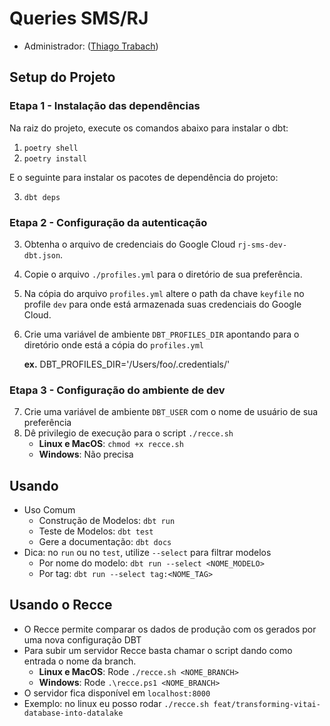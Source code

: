 # Queries SMS/RJ
- Administrador: ([Thiago Trabach](https://github.com/ThiagoTrabach))

## Setup do Projeto
### Etapa 1 - Instalação das dependências 
Na raiz do projeto, execute os comandos abaixo para instalar o dbt:
 1. `poetry shell`
 2. `poetry install`

E o seguinte para instalar os pacotes de dependência do projeto:

 3. `dbt deps`

 ### Etapa 2 - Configuração da autenticação
 3. Obtenha o arquivo de credenciais do Google Cloud `rj-sms-dev-dbt.json`.
 4. Copie o arquivo `./profiles.yml` para o diretório de sua preferência.
 5. Na cópia do arquivo `profiles.yml` altere o path da chave `keyfile` no profile `dev` para onde está armazenada suas credenciais do Google Cloud.
 6. Crie uma variável de ambiente `DBT_PROFILES_DIR` apontando para o diretório onde está a cópia do `profiles.yml` 

    **ex.** DBT_PROFILES_DIR='/Users/foo/.credentials/'


 ### Etapa 3 - Configuração do ambiente de dev
 7. Crie uma variável de ambiente `DBT_USER` com o nome de usuário de sua preferência 
 8. Dê privilegio de execução para o script `./recce.sh`
    - **Linux e MacOS**: `chmod +x recce.sh`
    - **Windows**: Não precisa


## Usando
- Uso Comum
  - Construção de Modelos: `dbt run`
  - Teste de Modelos: `dbt test`
  - Gere a documentação: `dbt docs`
- Dica: no `run` ou no `test`, utilize `--select` para filtrar modelos
  - Por nome do modelo: `dbt run --select <NOME_MODELO>`
  - Por tag: `dbt run --select tag:<NOME_TAG>`

## Usando o Recce
- O Recce permite comparar os dados de produção com os gerados por uma nova configuração DBT
- Para subir um servidor Recce basta chamar o script dando como entrada o nome da branch.
  - **Linux e MacOS**: Rode `./recce.sh <NOME_BRANCH>`
  - **Windows**: Rode `.\recce.ps1 <NOME_BRANCH>`
- O servidor fica disponível em `localhost:8000`
- Exemplo: no linux eu posso rodar `./recce.sh feat/transforming-vitai-database-into-datalake`
